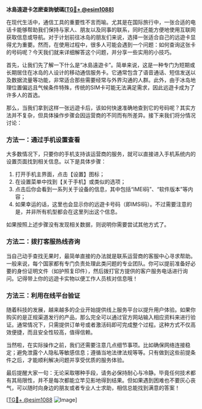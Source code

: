 **冰島遠遊卡怎麽查詢號碼[[TG💪+ @esim1088](https://t.me/s/esim1088)]**

在现代生活中，通信工具的重要性不言而喻。尤其是在国际旅行中，一张合适的电话卡能够帮助我们保持与家人、朋友以及同事的联系，同时还能方便地使用互联网获取信息或导航。对于计划前往冰岛的朋友们来说，选择一张适合自己的远遊卡显得尤为重要。然而，在使用过程中，很多人可能会遇到一个问题：如何查询这张卡的号码呢？今天我们就来详细解答这个问题，并分享一些实用的小技巧。

首先，让我们先了解一下什么是“冰島遠遊卡”。简单来说，这是一种专门为短期或长期居住在冰岛的人设计的移动通信服务卡。它通常包含了语音通话、短信发送以及数据流量等功能，非常适合那些需要经常与外界沟通的人群。此外，由于冰岛地理位置偏远且气候条件特殊，传统的SIM卡可能无法满足需求，因此远遊卡成为了许多人的首选。

那么，当我们拿到这样一张远遊卡后，该如何快速准确地查到它的号码呢？其实方法并不复杂，但具体操作步骤会因运营商的不同而有所差异。接下来我们将分情况讨论：

### 方法一：通过手机设置查看

大多数情况下，只要你的手机支持该运营商的服务，就可以直接进入手机系统内的设置页面找到相关信息。以下是具体步骤：
1. 打开手机主界面，点击【设置】图标；
2. 在设置菜单中找到【关于手机】或类似的选项；
3. 点击后你会看到一系列关于设备的信息，其中包括“IMEI码”、“软件版本”等内容；
4. 如果幸运的话，这里也会显示你的远遊卡号码（即IMSI码）。不过需要注意的是，并非所有机型都会在这里列出这个信息。

如果按照上述步骤没有发现相关数据，则说明你需要尝试其他方式了。

### 方法二：拨打客服热线咨询

当自己动手查找无果时，最简单直接的办法就是联系运营商的客服中心寻求帮助。一般来说，每个国家都有专门负责处理此类问题的专业团队。你可以提前准备好必要的身份证明文件（如护照复印件），然后拨打官方提供的客户服务电话进行询问。记得带上你的远遊卡实物以便工作人员核对信息哦！

### 方法三：利用在线平台验证

随着科技的发展，越来越多的企业开始提供线上服务平台以提升用户体验。如果你购买的是正规渠道发行的产品，那么完全可以通过官方网站输入相应资料来进行验证。通常情况下，只需提供订单号或者激活码即可完成整个过程。这种方式不仅高效便捷，而且安全性较高，值得信赖。

当然啦，在实际操作之前，我们还需要注意几点细节事项。比如确保网络连接稳定；避免泄露个人隐私等敏感信息；遵循当地法律法规等等。只有做到这些前提条件之后，才能顺利解决问题并享受优质的服务体验。

最后提醒大家一句：无论采取哪种手段，请务必保持耐心与冷静。毕竟任何技术都有其局限性，并不是每次都能立竿见影地得到结果。但如果遇到困难也不要灰心丧气，可以随时向身边的朋友或者专业人士求助，相信总能找到满意的答案！

[[TG💪+ @esim1088](https://t.me/s/esim1088) ![Image](https://i.postimg.cc/4NQfJmqS/Snipaste-2025-05-13-00-14-12.png)]
